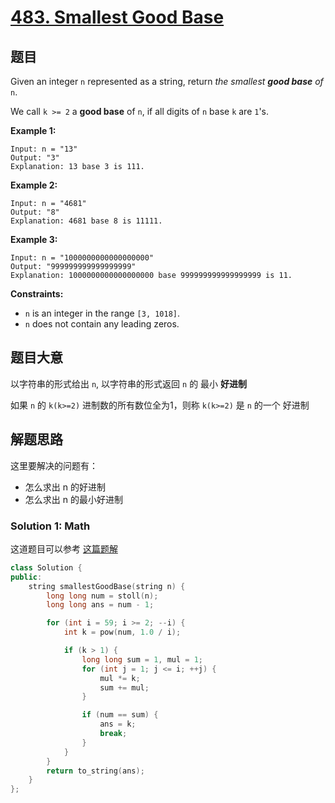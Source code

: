 # [483. Smallest Good Base](https://leetcode.com/problems/smallest-good-base/)

## 题目

Given an integer `n` represented as a string, return *the smallest **good base** of* `n`.

We call `k >= 2` a **good base** of `n`, if all digits of `n` base `k` are `1`'s.

 

**Example 1:**

```
Input: n = "13"
Output: "3"
Explanation: 13 base 3 is 111.
```

**Example 2:**

```
Input: n = "4681"
Output: "8"
Explanation: 4681 base 8 is 11111.
```

**Example 3:**

```
Input: n = "1000000000000000000"
Output: "999999999999999999"
Explanation: 1000000000000000000 base 999999999999999999 is 11.
```

 

**Constraints:**

- `n` is an integer in the range `[3, 1018]`.
- `n` does not contain any leading zeros.

## 题目大意

以字符串的形式给出 `n`, 以字符串的形式返回 `n` 的 最小 **好进制** 

如果 `n` 的  `k(k>=2)` 进制数的所有数位全为1，则称 `k(k>=2)` 是 `n` 的一个 好进制

## 解题思路

这里要解决的问题有：
- 怎么求出 n 的好进制
- 怎么求出 n 的最小好进制


### Solution 1: Math

这道题目可以参考 [这篇题解](https://leetcode-cn.com/problems/smallest-good-base/solution/shu-xue-fang-fa-fen-xi-dai-ma-by-zerotrac/)

````c++
class Solution {
public:
    string smallestGoodBase(string n) {
        long long num = stoll(n);
        long long ans = num - 1;

        for (int i = 59; i >= 2; --i) {
            int k = pow(num, 1.0 / i);

            if (k > 1) {
                long long sum = 1, mul = 1;
                for (int j = 1; j <= i; ++j) {
                    mul *= k;
                    sum += mul;
                }

                if (num == sum) {
                    ans = k;
                    break;
                }
            }
        }
        return to_string(ans);
    }
};
````
